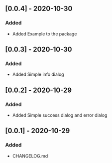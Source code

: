 ## [0.0.4] - 2020-10-30
### Added
- Added Example to the package


## [0.0.3] - 2020-10-30
### Added
- Added Simple info dialog


## [0.0.2] - 2020-10-29
### Added
- Added Simple success dialog and error dialog


## [0.0.1] - 2020-10-29
### Added
- CHANGELOG.md


